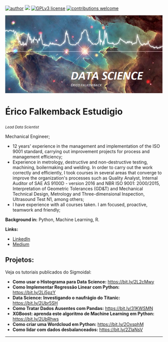 [![author](https://img.shields.io/badge/author-ericofalk-red.svg)](https://www.linkedin.com/in/%C3%A9rico-falkemback-1bab2498/) [![](https://img.shields.io/badge/python-3.7+-blue.svg)](https://www.python.org/downloads/release/python-365/) [![GPLv3 license](https://img.shields.io/badge/License-GPLv3-blue.svg)](http://perso.crans.org/besson/LICENSE.html) [![contributions welcome](https://img.shields.io/badge/contributions-welcome-brightgreen.svg?style=flat)](https://github.com/carlosfab/data_science/issues)

<p align="center">
  <img src="BANNER2.png">
</p>

# Érico Falkemback Estudigio
<sub>*Lead Data Scientist*</sub>

 Mechanical Engineer;
- 12 years' experience in the management and implementation of the ISO 9001 standard, carrying out improvement projects for process and management efficiency;
- Experience in metrology, destructive and non-destructive testing, machining, boilermaking and welding. In order to carry out the work correctly and efficiently, I took courses in several areas that converge to improve the organization's processes such as Quality Analyst, Internal Auditor of SAE AS 9100D - version 2016 and NBR ISO 9001: 2000/2015, Interpretation of Geometric Tolerances (GD&T) and Mechanical Technical Design, Metrology and Three-dimensional Inspection, Ultrasound Test N1, among others;
- I have experience with all courses taken. I am focused, proactive, teamwork and friendly;

**Background in:** Python, Machine Learning, R.

**Links:**

* [LinkedIn](https://www.linkedin.com/in/%C3%A9rico-falkemback-1bab2498/)
* [Medium](https://medium.com/@erico.inspecao)


## Projetos:
Veja os tutoriais publicados do Sigmoidal:

* **Como usar o Histograma para Data Science:** https://bit.ly/2L2cMwy
* **Como Implementar Regressão Linear com Python:** https://bit.ly/2Li5pzY
* **Data Science: Investigando o naufrágio do Titanic:** https://bit.ly/2Ubr5SH
* **Como Tratar Dados Ausentes com Pandas:** https://bit.ly/31KWSMN
* **XGBoost: aprenda este algoritmo de Machine Learning em Python:** https://bit.ly/2UbRhws
* **Como criar uma Wordcloud em Python:** https://bit.ly/2OxsphM
* **Como lidar com dados desbalanceados:** https://bit.ly/2ZlaNsV

---




